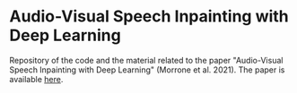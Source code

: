# Audio-Visual Speech Inpainting with Deep Learning

Repository of the code and the material related to the paper "Audio-Visual Speech Inpainting with Deep Learning" (Morrone et al. 2021).
The paper is available [here](https://arxiv.org/pdf/2010.04556.pdf).
